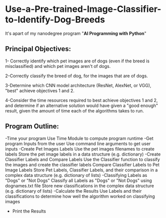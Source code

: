 # **Use-a-Pre-trained-Image-Classifier-to-Identify-Dog-Breeds**
It's apart of my nanodegree program "**AI Programming with Python**"
## **Principal Objectives:**
   1- Correctly identify which pet images are of dogs (even if the breed is misclassified) and which pet images aren't of dogs.

   2-Correctly classify the breed of dog, for the images that are of dogs.    

   3-Determine which CNN model architecture (ResNet, AlexNet, or VGG), "best" achieve objectives 1 and 2.

   4-Consider the time resources required to best achieve objectives 1 and 2, and determine if an alternative solution would have given a "good enough" result, given the amount of time each of the algorithms takes to run.
## **Program Outline:**

   -Time your program
        Use Time Module to compute program runtime
   -Get program Inputs from the user
        Use command line arguments to get user inputs
   -Create Pet Images Labels
        Use the pet images filenames to create labels
        Store the pet image labels in a data structure (e.g. dictionary)
   -Create Classifier Labels and Compare Labels
        Use the Classifier function to classify the images and create the classifier labels
        Compare Classifier Labels to Pet Image Labels
        Store Pet Labels, Classifier Labels, and their comparison in a complex data structure (e.g. dictionary of lists)
   -Classifying Labels as "Dogs" or "Not Dogs"
        Classify all Labels as "Dogs" or "Not Dogs" using dognames.txt file
        Store new classifications in the complex data structure (e.g. dictionary of lists)
   -Calculate the Results
        Use Labels and their classifications to determine how well the algorithm worked on classifying images
   - Print the Results

